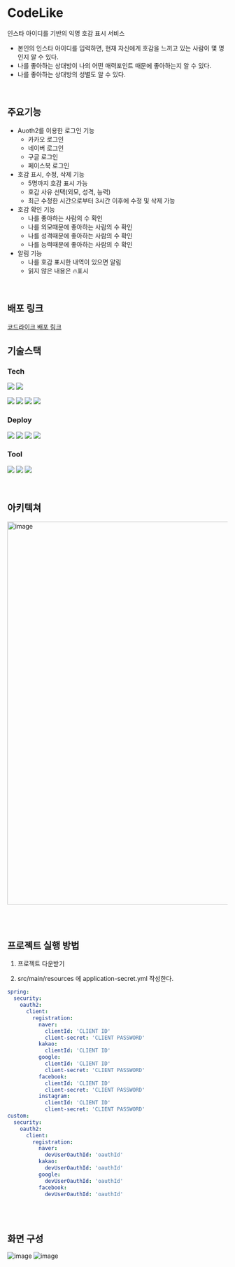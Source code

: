 # CodeLike
인스타 아이디를 기반의 익명 호감 표시 서비스
- 본인의 인스타 아이디를 입력하면, 현재 자신에게 호감을 느끼고 있는 사람이 몇 명인지 알 수 있다.
- 나를 좋아하는 상대방이 나의 어떤 매력포인트 때문에 좋아하는지 알 수 있다.
- 나를 좋아하는 상대방의 성별도 알 수 있다.

<br>

## 주요기능
- Auoth2를 이용한 로그인 기능
    - 카카오 로그인
    - 네이버 로그인
    - 구글 로그인
    - 페이스북 로그인
- 호감 표시, 수정, 삭제 기능
    - 5명까지 호감 표시 가능
    - 호감 사유 선택(외모, 성격, 능력)
    - 최근 수정한 시간으로부터 3시간 이후에 수정 및 삭제 가능
- 호감 확인 기능
    - 나를 좋아하는 사람의 수 확인
    - 나를 외모때문에 좋아하는 사람의 수 확인
    - 나를 성격때문에 좋아하는 사람의 수 확인
    - 나를 능력때문에 좋아하는 사람의 수 확인
- 알림 기능
    - 나를 호감 표시한 내역이 있으면 알림
    - 읽지 않은 내용은 🔥표시
<br>

## 배포 링크

<a href="https://www.ouo.ac/">코드라이크 배포 링크</a>

## 기술스택

### Tech
<img src="https://img.shields.io/badge/Java-FC4C02?style=flat-square&logo=java&logoColor=white"/> <img src="https://img.shields.io/badge/Spring boot-6DB33F?style=flat-square&logo=Spring boot&logoColor=white"/>
        
<img src="https://img.shields.io/badge/gradle-02303A?logo=gradle&logoWidth=25"/> <img src="https://img.shields.io/badge/Spring security-6DB33F?style=flat-square&logo=springsecurity&logoColor=white"/> <img src="https://img.shields.io/badge/Spring Data JPA-2596BE?style=flat-square&logo=&logoColor=white"/> <img src="https://img.shields.io/badge/MariaDB-2596BE?style=flat-square&logo=MariaDB&logoColor=white"/>
        
       

### Deploy
<img src="https://img.shields.io/badge/Nave Cloud Platform-03C75A?style=flat-square&logo=naver&logoColor=white"/> <img src="https://img.shields.io/badge/Github Actions-2AB1AC?style=flat-square&logo=github&logoColor=black"/> <img src="https://img.shields.io/badge/Jenkins-D24939?style=flat-square&logo=Jenkins&logoColor=white"/> <img src="https://img.shields.io/badge/Docker-%230db7ed.svg?style=flat-square&logo=docker&logoColor=white"/> 
        

### Tool
<img src="https://img.shields.io/badge/IntelliJ IDEA-0052CC?style=flat-square&logo=IntelliJ IDEA&logoColor=black"/> <img src="https://img.shields.io/badge/Github-000000?style=flat-square&logo=Github&logoColor=white"/> <img src="https://img.shields.io/badge/Notion-FFFFFF?style=flat-square&logo=Notion&logoColor=black"/> 


<br>


## 아키텍쳐
<img width="874" alt="image" src="https://github.com/LikeLion-team5/Grabit/assets/92236489/ffc48237-dfb6-4924-8e99-aa5d12be0947">

<br><br>


## 프로젝트 실행 방법

1. 프로젝트 다운받기

2. src/main/resources 에 application-secret.yml 작성한다.
```yml
spring:
  security:
    oauth2:
      client:
        registration:
          naver:
            clientId: 'CLIENT ID'
            client-secret: 'CLIENT PASSWORD'
          kakao:
            clientId: 'CLIENT ID'
          google:
            clientId: 'CLIENT ID'
            client-secret: 'CLIENT PASSWORD'
          facebook:
            clientId: 'CLIENT ID'
            client-secret: 'CLIENT PASSWORD'
          instagram:
            clientId: 'CLIENT ID'
            client-secret: 'CLIENT PASSWORD'
custom:
  security:
    oauth2:
      client:
        registration:
          naver:
            devUserOauthId: 'oauthId'
          kakao:
            devUserOauthId: 'oauthId'
          google:
            devUserOauthId: 'oauthId'
          facebook:
            devUserOauthId: 'oauthId'
```

<br><br>

## 화면 구성
![image](https://github.com/heeyeon3050/HiddenHearts/assets/111184269/071fe108-be4c-4715-90c8-8e2f37e023f7)
![image](https://github.com/heeyeon3050/HiddenHearts/assets/111184269/3ba94210-74c8-4584-9d3d-7e4a92a1eb62)
